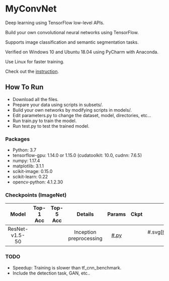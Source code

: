 # MyConvNet
  Deep learning using TensorFlow low-level APIs.

  Build your own convolutional neural networks using TensorFlow.
  
  Supports image classification and semantic segmentation tasks.
  
  Verified on Windows 10 and Ubuntu 18.04 using PyCharm with Anaconda.
  
  Use Linux for faster training.
  
  Check out the [instruction](https://www.dropbox.com/s/64wtb6kvn9ms5o3/MyConvNet.pptx?dl=0).

## How To Run
- Download all the files.
- Prepare your data using scripts in subsets/.
- Build your own networks by modifying scripts in models/.
- Edit parameters.py to change the dataset, model, directories, etc...
- Run train.py to train the model.
- Run test.py to test the trained model.

### Packages
- Python: 3.7
- tensorflow-gpu: 1.14.0 or 1.15.0 (cudatoolkit: 10.0, cudnn: 7.6.5)
- numpy: 1.17.4
- matplotlib: 3.1.1
- scikit-image: 0.15.0
- scikit-learn: 0.22
- opencv-python: 4.1.2.30

### Checkpoints (ImageNet)
| Model | Top-1 Acc | Top-5 Acc | Details | Params | Ckpt | Curve |
|:---:|:---:|:---:|:---:|:---:|:---:|:---:|
| ResNet-v1.5-50 |  |  | Inception preprocessing | [#.py](https://www.dropbox.com/s/lhmnshgfs9jvrfd/imagenet_res50.py?dl=0) |  | #.svg[https://www.dropbox.com/s/4aoscqqovpdaqwr/ResNet-v1.5-50_ImageNet.svg?dl=0] |

### TODO
- Speedup: Training is slower than tf_cnn_benchmark.
- Include the detection task, GAN, etc..
